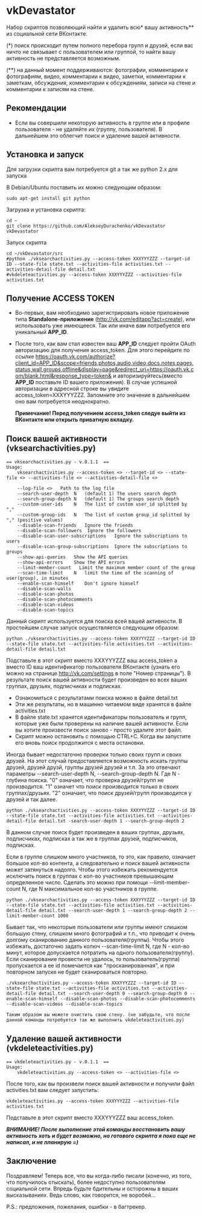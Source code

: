 vkDevastator
============

Набор скриптов позволяющий найти и удалить всю* вашу активность** из социальной сети ВКонтакте.

(*) поиск происходит путем полного перебора групп и друзей, если вас ничто не связывает с пользователем или группой,
то найти вашу активность не представляется возможным.

(**) на данный момент поддерживаются: фотографии, комментарии к фотографиям, видео, комментарии к видео, заметки, 
комментарии к заметкам, обсуждения, комментарии к обсуждениям, записи на стене и комментарии к записям на стене.

Рекомендации
------------
* Если вы совершили некоторую активность в группе или в профиле пользователя - не удаляйте их (группу, пользователя).
В дальнейшем это облегчит поиск и удаление вашей активности.

Установка и запуск
------------------
Для загрузки скрипта вам потребуется git а так же python 2.x для запуска

В Debian/Ubuntu поставить их можно следующим образом:
    
    sudo apt-get install git python

Загрузка и установка скрипта:

    cd ~
    git clone https://github.com/AlekseyDurachenko/vkDevastator vkDevastator
    
Запуск скрипта

    cd ~/vkDevastator/src
    #python ./vksearchactivities.py --access-token XXXYYYZZZ --target-id ID --state-file state.txt --activities-file activities.txt --activities-detail-file detail.txt
    #vkdeleteactivities.py --access-token XXXYYYZZZ --activities-file activities.txt
    
Получение ACCESS TOKEN
----------------------
* Во-первых, вам необходимо зарегистрировать новое приложение типа **Standalone-приложение** 
(http://vk.com/editapp?act=create), или использовать уже имеющееся. 
Так или иначе вам потребуется его уникальный **APP_ID**. 
* После того, как вам стал известен ваш **APP_ID** следует пройти OAuth авторизацию для получения access_token.
Для этого перейдите по ссылке https://oauth.vk.com/authorize?client_id=APP_ID&scope=friends,photos,audio,video,docs,notes,pages,status,wall,groups,offline&display=page&redirect_uri=https://oauth.vk.com/blank.html&response_type=token& 
и авторизируйтесь(вместо **APP_ID** поставьте ID вашего приложения). 
В случае успешной авторизации в адресной строке вы увидите access_token=XXXYYYZZZ. 
Запомните это значение в дальнейшем оно вам потребуется неоднократно.
    
    **Примечание! Перед получением access_token следуе выйти из ВКонтакте или открыть приватную вкладку.**

Поиск вашей активности (vksearchactivities.py)
----------------------------------------------

    == vksearchactivities.py - v.0.1.1  ==
    Usage: 
        vksearchactivities.py --access-token <> --target-id <> --state-file <> --activities-file <> --activities-detail-file <>
    
        --log-file <>   Path to the log file
        --search-user-depth  N   (default 1) The users search depth
        --search-group-depth N   (default 1) The groups search depth
        --custom-user-ids    N   The list of custom user_id splitted by ","
        --custom-group-ids   N   The list of custom group_id splitted by "," (positive values)
        --disable-scan-friends   Ignore the friends
        --disable-scan-followers  Ignore the followers
        --disable-scan-user-subscriptions   Ignore the subscriptions to users
        --disable-scan-group-subscriptions  Ignore the subscriptions to groups
        --show-api-queries   Show the API queries
        --show-api-errors    Show the API errors
        --limit-member-count   Limit the maximum member count of the group
        --scan-time-limit    N   limit the time of the scanning of user(group), in minutes
        --enable-scan-himself    Don't ignore himself
        --disable-scan-walls
        --disable-scan-photos
        --disable-scan-photocomments
        --disable-scan-videos
        --disable-scan-topics

Данный скрипт используется для поиска всей вашей активности. В простейшем случае запуск осуществляется следующим образом:

    python ./vksearchactivities.py --access-token XXXYYYZZZ --target-id ID --state-file state.txt --activities-file activities.txt --activities-detail-file detail.txt

Подставьте в этот скрипт вместо XXXYYYZZZ ваш access_token а вместо ID ваш идентификатор пользователя ВКонтакте
(узнать его можно на странице http://vk.com/settings в поле "Номер страницы"). 
В результате поиск вашей активности будет произведен во всех ваших группах, друзьях, подписчиках и подписках. 

* Ознакомиться с результатами поиска можно в файле detail.txt
* Эти же результаты, но в машинно читаемом виде хранятся в файле activities.txt
* В файле state.txt хранятся идентификаторы пользователь и групп, которые уже были проверены на наличие вашей активности.
Если вы хотите произвести поиск заново - просто удалите этот файл.
* Скрипт можно остановить с помощью CTRL+C. Когда вы запустите его вновь поиск продолжится с места остановки.

Иногда бывает недостаточно проверки только своих групп и своих друзей. На этот случай предоставляется возможность
искать группы друзей, друзей друзй, группы друзей друзей и т.п. За это отвечают параметры --search-user-depth N,
--search-group-depth N. Где N - глубина поиска. "0" означает, что проверка друзей/групп не производится. "1" означет
что поиск производится только в своих группах/друзьях. "2" означает, что поиск друзей/групп производится у друзей 
и так далее.

    python ./vksearchactivities.py --access-token XXXYYYZZZ --target-id ID --state-file state.txt --activities-file activities.txt --activities-detail-file detail.txt -search-user-depth 1 --search-group-depth 2

В данном случае поиск будет произведен в ваших группах, друзьях, подписчиках, подписках а так же в 
группах друзей, подписчиков, подписках.

Если в группе слишком много участников, то это, как правило, означает большое кол-во контента, а следовательно
и поиск вашей активности может затянуться надолго. Чтобы этого избежать рекомендуется исключить поиск в группах
с кол-во участников превышающим определенное число. Сделать это можно при помощи --limit-member-count N,
где N максимальное кол-во участников в группе.

    python ./vksearchactivities.py --access-token XXXYYYZZZ --target-id ID --state-file state.txt --activities-file activities.txt --activities-detail-file detail.txt --search-user-depth 1 --search-group-depth 2 --limit-member-count 1000

Бывает так, что некоторые пользователи или группы имеют слишком большую стену,
слишком много фотографий и т.п., что приводит к очень долгому сканированию
данного пользователя(группы). Чтобы этого избежать, достаточно задать 
колюч --scan-time-limit N, где N - кол-во минут, которое допускается потратить
на одного пользователя(группу). Если сканирование провести не удалось, то
пользователь(группа) пропускается а ее id помечается как "просканированная",
и при повторном запуске не будет сканироваться повторно.

    ./vksearchactivities.py --access-token XXXYYYZZZ --target-id ID --state-file state.txt --activities-file activities.txt --activities-detail-file detail.txt --search-user-depth 0 --search-group-depth 0 --enable-scan-himself --disable-scan-photos --disable-scan-photocomments --disable-scan-videos --disable-scan-topics
    
    Таким образом вы можете очистить свою стену. (не забудьте, что после данной команды потребуется так же выполнить vkdeleteactivities.py)

Удаление вашей активности (vkdeleteactivities.py)
-------------------------------------------------

    == vkdeleteactivities.py - v.0.1.1  ==
    Usage: 
        vkdeleteactivities.py --access-token <> --activities-file <>

После того, как вы произвели поиск вашей активности и получили файл activities.txt вам следует запустить:

    vkdeleteactivities.py --access-token XXXYYYZZZ --activities-file activities.txt
    
Подставьте в этот скрипт вместо XXXYYYZZZ ваш access_token.

***ВНИМАНИЕ! После выполнение этой команды восстановить вашу активность хоть и будет возможно,
но готового скрипта я пока еще не написал, и не планирую =)***

Заключение
----------

Поздравляем! Теперь все, что вы когда-либо писали (конечно, из того, что получилось отыскать), более недоступно
пользователям социальной сети. Впредь будьте бдительны и осторожны в ваших высказываниях. Ведь
слово, как говорится, не воробей...

P.S.: предложения, пожелания, ошибки - в багтрекер.
